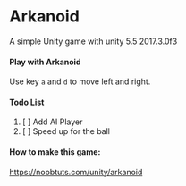 # Arkanoid
A simple Unity game with unity 5.5 2017.3.0f3

#### Play with Arkanoid

Use key `a` and `d` to move left and right.

#### Todo List

1. [ ] Add AI Player
2. [ ] Speed up for the ball


#### How to make this game:

https://noobtuts.com/unity/arkanoid

